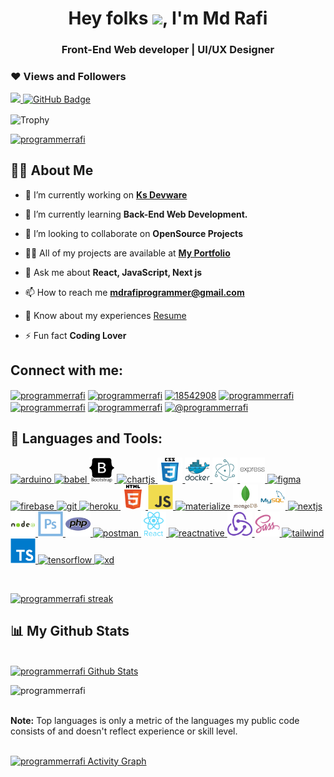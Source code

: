 <!-- <a href="#"><img width="100%" height="auto" src="https://i.imgur.com/iXuL1HG.png" height="175px"/></a> -->

<h1 align="center">Hey folks <img src="https://raw.githubusercontent.com/MartinHeinz/MartinHeinz/master/wave.gif" width="30px">, I'm Md Rafi</h1>
<h3 align="center">Front-End Web developer | UI/UX Designer</h3>

### ❤ Views and Followers

<p>
<a href="https://github.com/Meghna-DAS/github-profile-views-counter">
    <img src="https://komarev.com/ghpvc/?username=programmerrafi">
</a>
<a href="https://github.com/programmerrafi?tab=followers"><img src="https://img.shields.io/github/followers/programmerrafi?label=Followers&style=social" alt="GitHub Badge"></a> </p>

<!-- <p align="left"> <a href="https://github.com/ryo-ma/github-profile-trophy"><img src="https://github-profile-trophy.vercel.app/?username=programmerrafi" alt="programmerrafi" /></a> </p> -->

<p align="left">
<img alt="Trophy" align="center" height="" src="https://github-profile-trophy.vercel.app/?username=programmerrafi&theme=dracula"/></p>

<p align="left"> <a href="https://twitter.com/programmerrafi" target="blank"><img src="https://img.shields.io/twitter/follow/programmerrafi?logo=twitter&style=for-the-badge" alt="programmerrafi" /></a> </p>

## 🙋‍♂️ About Me

- 🔭 I’m currently working on **[Ks Devware](https://ksdevware.com/)**

- 🌱 I’m currently learning **Back-End Web Development.**

- 👯 I’m looking to collaborate on **OpenSource Projects**

- 👨‍💻 All of my projects are available at **[My Portfolio](https://portfolio-mdrafi.vercel.app)**
- 💬 Ask me about **React, JavaScript, Next js**

- 📫 How to reach me **mdrafiprogrammer@gmail.com**

- 📄 Know about my experiences [Resume](https://drive.google.com/file/d/1oPbJtvxxLwkIwQhmYOwTbX5621bZwZ43/view?usp=sharing)

- ⚡ Fun fact **Coding Lover**

## Connect with me:

<p align="left">

<a href="https://twitter.com/programmerrafi" target="blank"><img align="center" src="https://raw.githubusercontent.com/rahuldkjain/github-profile-readme-generator/master/src/images/icons/Social/twitter.svg" alt="programmerrafi" height="30" width="40" /></a>
<a href="https://linkedin.com/in/programmerrafi" target="blank"><img align="center" src="https://raw.githubusercontent.com/rahuldkjain/github-profile-readme-generator/master/src/images/icons/Social/linked-in-alt.svg" alt="programmerrafi" height="30" width="40" /></a>
<a href="https://stackoverflow.com/users/21198712/md-rafi" target="blank"><img align="center" src="https://raw.githubusercontent.com/rahuldkjain/github-profile-readme-generator/master/src/images/icons/Social/stack-overflow.svg" alt="18542908" height="30" width="40" /></a>
<a href="https://fb.com/programmerrafi" target="blank"><img align="center" src="https://raw.githubusercontent.com/rahuldkjain/github-profile-readme-generator/master/src/images/icons/Social/facebook.svg" alt="programmerrafi" height="30" width="40" /></a>
<a href="https://instagram.com/programmerrafi" target="blank"><img align="center" src="https://raw.githubusercontent.com/rahuldkjain/github-profile-readme-generator/master/src/images/icons/Social/instagram.svg" alt="programmerrafi" height="30" width="40" /></a>
<a href="https://dribbble.com/programmerrafi" target="blank"><img align="center" src="https://raw.githubusercontent.com/rahuldkjain/github-profile-readme-generator/master/src/images/icons/Social/dribbble.svg" alt="programmerrafi" height="30" width="40" /></a>
<a href="https://youtube.com/@programmerrafi" target="blank"><img align="center" src="https://raw.githubusercontent.com/rahuldkjain/github-profile-readme-generator/master/src/images/icons/Social/youtube.svg" alt="@programmerrafi" height="30" width="40" /></a>

</p>

## 🚀 Languages and Tools:

<p align="left"> <a href="https://www.arduino.cc/" target="_blank"> <img src="https://cdn.worldvectorlogo.com/logos/arduino-1.svg" alt="arduino" width="40" height="40"/> </a> <a href="https://babeljs.io/" target="_blank"> <img src="https://www.vectorlogo.zone/logos/babeljs/babeljs-icon.svg" alt="babel" width="40" height="40"/> </a> <a href="https://getbootstrap.com" target="_blank"> <img src="https://raw.githubusercontent.com/devicons/devicon/master/icons/bootstrap/bootstrap-plain-wordmark.svg" alt="bootstrap" width="40" height="40"/> </a> <a href="https://www.chartjs.org" target="_blank"> <img src="https://www.chartjs.org/media/logo-title.svg" alt="chartjs" width="40" height="40"/> </a> <a href="https://www.w3schools.com/css/" target="_blank"> <img src="https://raw.githubusercontent.com/devicons/devicon/master/icons/css3/css3-original-wordmark.svg" alt="css3" width="40" height="40"/> </a> <a href="https://www.docker.com/" target="_blank"> <img src="https://raw.githubusercontent.com/devicons/devicon/master/icons/docker/docker-original-wordmark.svg" alt="docker" width="40" height="40"/> </a> <a href="https://www.electronjs.org" target="_blank"> <img src="https://raw.githubusercontent.com/devicons/devicon/master/icons/electron/electron-original.svg" alt="electron" width="40" height="40"/> </a> <a href="https://expressjs.com" target="_blank"> <img src="https://raw.githubusercontent.com/devicons/devicon/master/icons/express/express-original-wordmark.svg" alt="express" width="40" height="40"/> </a> <a href="https://www.figma.com/" target="_blank"> <img src="https://www.vectorlogo.zone/logos/figma/figma-icon.svg" alt="figma" width="40" height="40"/> </a> <a href="https://firebase.google.com/" target="_blank"> <img src="https://www.vectorlogo.zone/logos/firebase/firebase-icon.svg" alt="firebase" width="40" height="40"/> </a> <a href="https://git-scm.com/" target="_blank"> <img src="https://www.vectorlogo.zone/logos/git-scm/git-scm-icon.svg" alt="git" width="40" height="40"/> </a> <a href="https://heroku.com" target="_blank"> <img src="https://www.vectorlogo.zone/logos/heroku/heroku-icon.svg" alt="heroku" width="40" height="40"/> </a> <a href="https://www.w3.org/html/" target="_blank"> <img src="https://raw.githubusercontent.com/devicons/devicon/master/icons/html5/html5-original-wordmark.svg" alt="html5" width="40" height="40"/> </a> <a href="https://developer.mozilla.org/en-US/docs/Web/JavaScript" target="_blank"> <img src="https://raw.githubusercontent.com/devicons/devicon/master/icons/javascript/javascript-original.svg" alt="javascript" width="40" height="40"/> </a> <a href="https://materializecss.com/" target="_blank"> <img src="https://raw.githubusercontent.com/prplx/svg-logos/5585531d45d294869c4eaab4d7cf2e9c167710a9/svg/materialize.svg" alt="materialize" width="40" height="40"/> </a> <a href="https://www.mongodb.com/" target="_blank"> <img src="https://raw.githubusercontent.com/devicons/devicon/master/icons/mongodb/mongodb-original-wordmark.svg" alt="mongodb" width="40" height="40"/> </a> <a href="https://www.mysql.com/" target="_blank"> <img src="https://raw.githubusercontent.com/devicons/devicon/master/icons/mysql/mysql-original-wordmark.svg" alt="mysql" width="40" height="40"/> </a> <a href="https://nextjs.org/" target="_blank"> <img src="https://cdn.worldvectorlogo.com/logos/nextjs-3.svg" alt="nextjs" width="40" height="40"/> </a> <a href="https://nodejs.org" target="_blank"> <img src="https://raw.githubusercontent.com/devicons/devicon/master/icons/nodejs/nodejs-original-wordmark.svg" alt="nodejs" width="40" height="40"/> </a> <a href="https://www.photoshop.com/en" target="_blank"> <img src="https://raw.githubusercontent.com/devicons/devicon/master/icons/photoshop/photoshop-line.svg" alt="photoshop" width="40" height="40"/> </a> <a href="https://www.php.net" target="_blank"> <img src="https://raw.githubusercontent.com/devicons/devicon/master/icons/php/php-original.svg" alt="php" width="40" height="40"/> </a> <a href="https://postman.com" target="_blank"> <img src="https://www.vectorlogo.zone/logos/getpostman/getpostman-icon.svg" alt="postman" width="40" height="40"/> </a> <a href="https://reactjs.org/" target="_blank"> <img src="https://raw.githubusercontent.com/devicons/devicon/master/icons/react/react-original-wordmark.svg" alt="react" width="40" height="40"/> </a> <a href="https://reactnative.dev/" target="_blank"> <img src="https://reactnative.dev/img/header_logo.svg" alt="reactnative" width="40" height="40"/> </a> <a href="https://redux.js.org" target="_blank"> <img src="https://raw.githubusercontent.com/devicons/devicon/master/icons/redux/redux-original.svg" alt="redux" width="40" height="40"/> </a> <a href="https://sass-lang.com" target="_blank"> <img src="https://raw.githubusercontent.com/devicons/devicon/master/icons/sass/sass-original.svg" alt="sass" width="40" height="40"/> </a> <a href="https://tailwindcss.com/" target="_blank"> <img src="https://www.vectorlogo.zone/logos/tailwindcss/tailwindcss-icon.svg" alt="tailwind" width="40" height="40"/> </a> <a href="https://www.typescriptlang.org/" target="_blank" rel="noreferrer"> <img src="https://raw.githubusercontent.com/devicons/devicon/master/icons/typescript/typescript-original.svg" alt="typescript" width="40" height="40"/> </a><a href="https://www.tensorflow.org" target="_blank"> <img src="https://www.vectorlogo.zone/logos/tensorflow/tensorflow-icon.svg" alt="tensorflow" width="40" height="40"/> </a> <a href="https://www.adobe.com/products/xd.html" target="_blank"> <img src="https://cdn.worldvectorlogo.com/logos/adobe-xd.svg" alt="xd" width="40" height="40"/> </a> </p>
<br/>

</p>

<p align="left">
    <a href="https://github.com/programmerrafi/github-readme-streak-stats">
        <img title="🔥 Get streak stats for your profile at git.io/streak-stats" alt="programmerrafi streak" src="https://github-readme-streak-stats.herokuapp.com/?user=programmerrafi&theme=black-ice&hide_border=true&stroke=0000&background=060A0CD0"/>
    </a>
</p>

## 📊 My Github Stats

  <br/>
    <a href="https://github.com/programmerrafi/github-readme-stats"><img alt="programmerrafi Github Stats" src="https://github-readme-stats.vercel.app/api?username=programmerrafi&show_icons=true&count_private=true&theme=react&hide_border=true&bg_color=0D1117" /></a>
  <!-- <a href="https://github.com/programmerrafi/github-readme-stats"><img alt="programmerrafi Top Languages" src="https://github-readme-stats.vercel.app/api/top-langs/?username=programmerrafi&langs_count=8&count_private=true&layout=compact&theme=react&hide_border=true&bg_color=0D1117" /></a> -->
  <p><img alt="programmerrafi" src="https://github-readme-stats.vercel.app/api/top-langs/?username=programmerrafi&langs_count=8&count_private=true&layout=compact&theme=react&hide_border=true&bg_color=0D1117" /></p>
  <br/>
  <b>Note:</b> Top languages is only a metric of the languages my public code consists of and doesn't reflect experience or skill level.

<br/>
<br/>

<a href="https://github.com/programmerrafi/github-readme-activity-graph"><img alt="programmerrafi Activity Graph" src="https://activity-graph.herokuapp.com/graph?username=programmerrafi&bg_color=0D1117&color=5BCDEC&line=5BCDEC&point=FFFFFF&hide_border=true" /></a>

<br/>
<br/>
